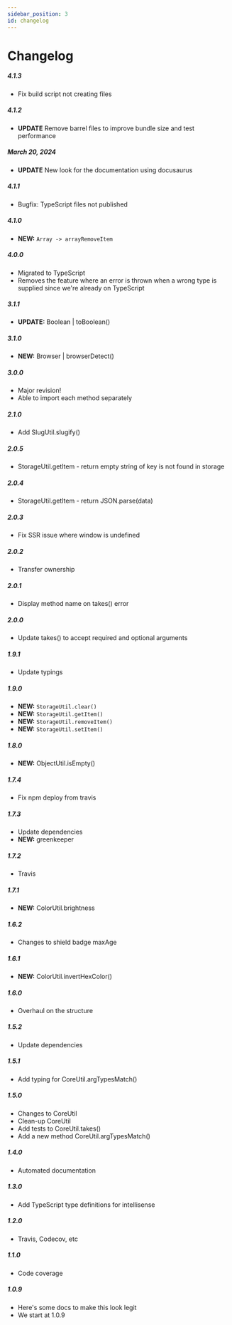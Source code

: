 ```yaml
---
sidebar_position: 3
id: changelog
---
```


# Changelog


##### 4.1.3

- Fix build script not creating files

##### 4.1.2

- **UPDATE** Remove barrel files to improve bundle size and test performance

##### March 20, 2024

- **UPDATE** New look for the documentation using docusaurus

##### 4.1.1

- Bugfix: TypeScript files not published

##### 4.1.0

- **NEW:** `Array -> arrayRemoveItem`

##### 4.0.0

- Migrated to TypeScript
- Removes the feature where an error is thrown when a wrong type is supplied since we're already on TypeScript

##### 3.1.1

- **UPDATE:** Boolean | toBoolean()

##### 3.1.0

- **NEW:** Browser | browserDetect()

##### 3.0.0

- Major revision!
- Able to import each method separately

##### 2.1.0

- Add SlugUtil.slugify()

##### 2.0.5

- StorageUtil.getItem - return empty string of key is not found in storage

##### 2.0.4

- StorageUtil.getItem - return JSON.parse(data)

##### 2.0.3

- Fix SSR issue where window is undefined

##### 2.0.2

- Transfer ownership

##### 2.0.1

- Display method name on takes() error

##### 2.0.0

- Update takes() to accept required and optional arguments

##### 1.9.1

- Update typings

##### 1.9.0

- **NEW:** `StorageUtil.clear()`
- **NEW:** `StorageUtil.getItem()`
- **NEW:** `StorageUtil.removeItem()`
- **NEW:** `StorageUtil.setItem()`

##### 1.8.0

- **NEW:** ObjectUtil.isEmpty()

##### 1.7.4

- Fix npm deploy from travis

##### 1.7.3

- Update dependencies
- **NEW:** greenkeeper

##### 1.7.2

- Travis

##### 1.7.1

- **NEW:** ColorUtil.brightness

##### 1.6.2

- Changes to shield badge maxAge

##### 1.6.1

- **NEW:** ColorUtil.invertHexColor()

##### 1.6.0

- Overhaul on the structure

##### 1.5.2

- Update dependencies

##### 1.5.1

- Add typing for CoreUtil.argTypesMatch()

##### 1.5.0

- Changes to CoreUtil
- Clean-up CoreUtil
- Add tests to CoreUtil.takes()
- Add a new method CoreUtil.argTypesMatch()

##### 1.4.0

- Automated documentation

##### 1.3.0

- Add TypeScript type definitions for intellisense

##### 1.2.0

- Travis, Codecov, etc

##### 1.1.0

- Code coverage

##### 1.0.9

- Here's some docs to make this look legit
- We start at 1.0.9

